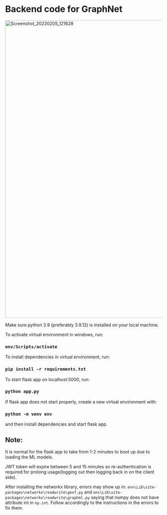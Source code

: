 # Backend code for GraphNet

<img width="960" alt="Screenshot_20230205_121628" src="https://user-images.githubusercontent.com/110110916/216781715-7bf5ab95-0c67-4fef-b954-a703afb69cd7.png">

Make sure python 3.9 (preferably 3.9.12) is installed on your local machine.

To activate virtual environment in windows, run:

### `env/Scripts/activate`

To install dependencies in virtual environment, run:

### `pip install -r requirements.txt`

To start flask app on localhost:5000, run:

### `python app.py`

If flask app does not start properly, create a new virtual environment with:

### `python -m venv env`
and then install dependencies and start flask app.

## Note:

It is normal for the flask app to take from 1-2 minutes to boot up due to loading the ML models.

JWT token will expire between 5 and 15 minutes so re-authentication is required for prolong usage(logging out then logging back in on the client side).

After installing the networkx library, errors may show up in:
`env\Lib\site-packages\networkx\readwrite\gexf.py` and 
`env\Lib\site-packages\networkx\readwrite\graphml.py`
saying that numpy does not have attribute int in `np.int`.
Follow accordingly to the instructions in the errors to fix them.
